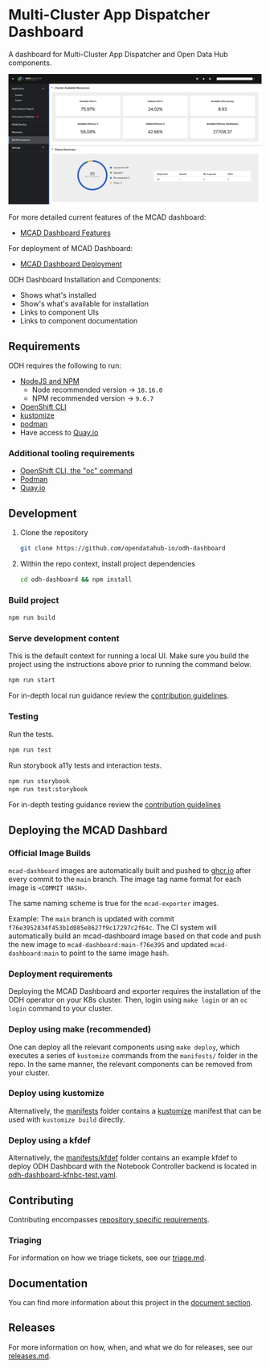 # Multi-Cluster App Dispatcher Dashboard

A dashboard for Multi-Cluster App Dispatcher and Open Data Hub components.

![Status Summary](docs/rsrc/MCAD-dashboard/status_summary.png)

For more detailed current features of the MCAD dashboard:
 
- [MCAD Dashboard Features](/FEATURES.md)

For deployment of MCAD Dashboard:

- [MCAD Dashboard Deployment](/docs/openshift_deploy_example.md)

ODH Dashboard Installation and Components:
- Shows what's installed
- Show's what's available for installation
- Links to component UIs
- Links to component documentation

## Requirements

ODH requires the following to run:

- [NodeJS and NPM](https://nodejs.org/)
  - Node recommended version -> `18.16.0`
  - NPM recommended version -> `9.6.7`
- [OpenShift CLI](https://docs.openshift.com/container-platform/4.12/cli_reference/openshift_cli/getting-started-cli.html)
- [kustomize](https://github.com/kubernetes-sigs/kustomize)
- [podman](https://github.com/containers/podman)
- Have access to [Quay.io](https://quay.io/)

### Additional tooling requirements

- [OpenShift CLI, the "oc" command](https://docs.openshift.com/container-platform/4.12/cli_reference/openshift_cli/getting-started-cli.html)
- [Podman](https://github.com/containers/podman)
- [Quay.io](https://quay.io/)

## Development

   1. Clone the repository

      ``` bash
      git clone https://github.com/opendatahub-io/odh-dashboard
      ```

   2. Within the repo context, install project dependencies

      ```bash
      cd odh-dashboard && npm install
      ```

### Build project

  ```bash
  npm run build
  ```

### Serve development content

This is the default context for running a local UI.  Make sure you build the project using the instructions above prior to running the command below.

  ```bash
  npm run start
  ```

For in-depth local run guidance review the [contribution guidelines](./CONTRIBUTING.md#Serving%20Content).

### Testing

Run the tests.

  ```bash
  npm run test
  ```

Run storybook a11y tests and interaction tests.

  ```bash
  npm run storybook
  npm run test:storybook
  ```

For in-depth testing guidance review the [contribution guidelines](./CONTRIBUTING.md#Testing)

## Deploying the MCAD Dashbard

### Official Image Builds

`mcad-dashboard` images are automatically built and pushed to [ghcr.io](https://github.com/orgs/project-codeflare/packages?repo_name=mcad-dashboard) after every commit to the `main` branch. The image tag name format for each image is `<COMMIT HASH>`. 

The same naming scheme is true for the `mcad-exporter` images. 

Example: The `main` branch is updated with commit `f76e3952834f453b1d085e8627f9c17297c2f64c`.  The CI system will automatically build an mcad-dashboard image based on that code and push the new image to `mcad-dashboard:main-f76e395` and updated `mcad-dashboard:main` to point to the same image hash.

### Deployment requirements

Deploying the MCAD Dashboard and exporter requires the installation of the ODH operator on your K8s cluster. Then, login using `make login` or an `oc login` command to your cluster. 

### Deploy using make (recommended)

One can deploy all the relevant components using `make deploy`, which executes a series of `kustomize` commands from the `manifests/` folder in the repo. In the same manner, the relevant components can be removed from your cluster. 

### Deploy using kustomize

Alternatively, the [manifests](./manifests) folder contains a [kustomize](https://kustomize.io) manifest that can be used with `kustomize build` directly.

### Deploy using a kfdef

Alternatively, the [manifests/kfdef](./manifests/kfdef) folder contains an example kfdef to deploy ODH Dashboard with the Notebook Controller backend is located in [odh-dashboard-kfnbc-test.yaml](manifests/kfdef/odh-dashboard-kfnbc-test.yaml).

## Contributing

Contributing encompasses [repository specific requirements](./CONTRIBUTING.md).

### Triaging

For information on how we triage tickets, see our [triage.md](./docs/triaging.md).

## Documentation

You can find more information about this project in the [document section](./docs/README.md).

## Releases

For more information on how, when, and what we do for releases, see our [releases.md](./docs/releases.md).
